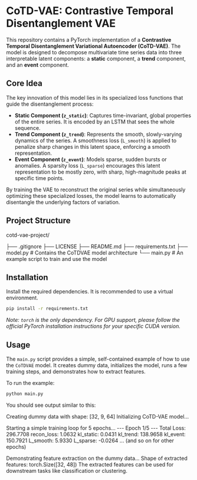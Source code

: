 # CoTD-VAE: Contrastive Temporal Disentanglement VAE

This repository contains a PyTorch implementation of a **Contrastive Temporal Disentanglement Variational Autoencoder (CoTD-VAE)**. The model is designed to decompose multivariate time series data into three interpretable latent components: a **static** component, a **trend** component, and an **event** component.

## Core Idea

The key innovation of this model lies in its specialized loss functions that guide the disentanglement process:

-   **Static Component (`z_static`)**: Captures time-invariant, global properties of the entire series. It is encoded by an LSTM that sees the whole sequence.
-   **Trend Component (`z_trend`)**: Represents the smooth, slowly-varying dynamics of the series. A smoothness loss (`L_smooth`) is applied to penalize sharp changes in this latent space, enforcing a smooth representation.
-   **Event Component (`z_event`)**: Models sparse, sudden bursts or anomalies. A sparsity loss (`L_sparse`) encourages this latent representation to be mostly zero, with sharp, high-magnitude peaks at specific time points.

By training the VAE to reconstruct the original series while simultaneously optimizing these specialized losses, the model learns to automatically disentangle the underlying factors of variation.

## Project Structure

cotd-vae-project/

├── .gitignore 
├── LICENSE 
├── README.md 
├── requirements.txt 
├── model.py # Contains the CoTDVAE model architecture
└── main.py # An example script to train and use the model

## Installation

Install the required dependencies. It is recommended to use a virtual environment.
```bash
pip install -r requirements.txt
```
*Note: `torch` is the only dependency. For GPU support, please follow the official PyTorch installation instructions for your specific CUDA version.*

## Usage

The `main.py` script provides a simple, self-contained example of how to use the `CoTDVAE` model. It creates dummy data, initializes the model, runs a few training steps, and demonstrates how to extract features.

To run the example:
```bash
python main.py
```

You should see output similar to this:

Creating dummy data with shape: [32, 9, 64]
Initializing CoTD-VAE model...

Starting a simple training loop for 5 epochs...
--- Epoch 1/5 ---
Total Loss: 296.7708
  recon_loss: 1.0632
  kl_static: 0.0431
  kl_trend: 138.9658
  kl_event: 150.7921
  L_smooth: 5.9330
  L_sparse: -0.0264
... (and so on for other epochs)

Demonstrating feature extraction on the dummy data...
Shape of extracted features: torch.Size([32, 48])
The extracted features can be used for downstream tasks like classification or clustering.
